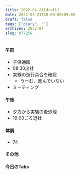 ```yaml
---
title: 2022-04-21[draft]
date: 2022-04-21T00:00:00+09:00
draft: false
tags: ["diary", ""]
archives: 2022-04
slug: 877258
---
```

#### 午前
- 子供通園
- 08:30出社
- 実験の進行具合を確認
  - うーむ、進んでいない
- ミーティング
#### 午後
- 夕方から実験の後処理
- 19:00ごろ退社
#### 体調
- 74
#### その他
#### 今日のTabs